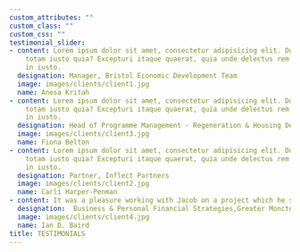 ```yaml
---
custom_attributes: ""
custom_class: ""
custom_css: ""
testimonial_slider:
- content: Lorem ipsum dolor sit amet, consectetur adipisicing elit. Dolores ad, omnis
    totam iusto quia? Excepturi itaque quaerat, quia unde delectus rem error dignissimos
    in iusto.
  designation: Manager, Bristol Economic Development Team
  image: images/clients/client1.jpg
  name: Anesa Kritah
- content: Lorem ipsum dolor sit amet, consectetur adipisicing elit. Dolores ad, omnis
    totam iusto quia? Excepturi itaque quaerat, quia unde delectus rem error dignissimos
    in iusto.
  designation: Head of Programme Management - Regeneration & Housing Delivery, Newham Council
  image: images/clients/client3.jpg
  name: Fiona Belton
- content: Lorem ipsum dolor sit amet, consectetur adipisicing elit. Dolores ad, omnis
    totam iusto quia? Excepturi itaque quaerat, quia unde delectus rem error dignissimos
    in iusto.
  designation: Partner, Inflect Partners
  image: images/clients/client2.jpg
  name: Carli Harper-Penman
- content: It was a pleasure working with Jacob on a project which he steered to a successful conclusion. He took ownership of it and kept me in the loop with regular updates. This success would never have occurred without Jacob's determination to see it through. He is professional, diplomatic, tactful and has an easy way of dealing with colleagues. I hold him in the highest regard, professionally and as a friend. I would recommend Jacob for any opportunity he pursues, and would be pleased to provide a reference.
  designation:  Business & Personal Financial Strategies,Greater Moncton Metropolitan Area 
  image: images/clients/client4.jpg
  name: Ian D. Baird
title: TESTIMONIALS
---
```

